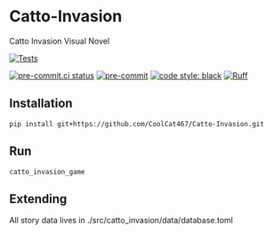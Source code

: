 # Catto-Invasion
Catto Invasion Visual Novel

[![Tests](https://github.com/CoolCat467/Catto-Invasion/actions/workflows/tests.yml/badge.svg?branch=main)](https://github.com/CoolCat467/Scanner-Server/actions/workflows/tests.yml)
<!-- BADGIE TIME -->

[![pre-commit.ci status](https://results.pre-commit.ci/badge/github/CoolCat467/Catto-Invasion/main.svg)](https://results.pre-commit.ci/latest/github/CoolCat467/Catto-Invasion/main)
[![pre-commit](https://img.shields.io/badge/pre--commit-enabled-brightgreen?logo=pre-commit)](https://github.com/pre-commit/pre-commit)
[![code style: black](https://img.shields.io/badge/code_style-black-000000.svg)](https://github.com/psf/black)
[![Ruff](https://img.shields.io/endpoint?url=https://raw.githubusercontent.com/astral-sh/ruff/main/assets/badge/v2.json)](https://github.com/astral-sh/ruff)

<!-- END BADGIE TIME -->

## Installation
```console
pip install git+https://github.com/CoolCat467/Catto-Invasion.git
```

## Run
```console
catto_invasion_game
```

## Extending
All story data lives in ./src/catto_invasion/data/database.toml
